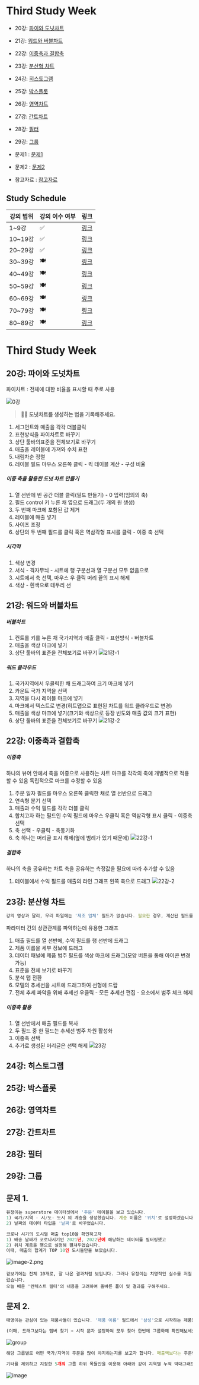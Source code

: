 # Third Study Week

- 20강: [파이와 도넛차트](#20강-파이와-도넛차트)

- 21강: [워드와 버블차트](#21강-워드와-버블차트)

- 22강: [이중축과 결합축](#22강-이중축과-결합축)

- 23강: [분산형 차트](#23강-분산형-차트)

- 24강: [히스토그램](#24강-히스토그램)

- 25강: [박스플롯](#25강-박스플롯)

- 26강: [영역차트](#26강-영역차트)

- 27강: [간트차트](#27강-간트차트)

- 28강: [필터](#28강-필터)

- 29강: [그룹](#29강-그룹)


- 문제1 : [문제1](#문제1)

- 문제2 : [문제2](#문제2)

- 참고자료 : [참고자료](#참고-자료)



## Study Schedule

| 강의 범위     | 강의 이수 여부 | 링크                                                                                                        |
|--------------|---------|-----------------------------------------------------------------------------------------------------------|
| 1~9강        |  ✅      | [링크](https://youtu.be/3ovkUe-TP1w?si=CRjj99Qm300unSWt)       |
| 10~19강      | ✅      | [링크](https://www.youtube.com/watch?v=AXkaUrJs-Ko&list=PL87tgIIryGsa5vdz6MsaOEF8PK-YqK3fz&index=75)       |
| 20~29강      | ✅      | [링크](https://www.youtube.com/watch?v=Qcl4l6p-gHM)      |
| 30~39강      | 🍽️      | [링크](https://www.youtube.com/watch?v=e6J0Ljd6h44&list=PL87tgIIryGsa5vdz6MsaOEF8PK-YqK3fz&index=55)       |
| 40~49강      | 🍽️      | [링크](https://www.youtube.com/watch?v=AXkaUrJs-Ko&list=PL87tgIIryGsa5vdz6MsaOEF8PK-YqK3fz&index=45)       |
| 50~59강      | 🍽️      | [링크](https://www.youtube.com/watch?v=AXkaUrJs-Ko&list=PL87tgIIryGsa5vdz6MsaOEF8PK-YqK3fz&index=35)       |
| 60~69강      | 🍽️      | [링크](https://www.youtube.com/watch?v=AXkaUrJs-Ko&list=PL87tgIIryGsa5vdz6MsaOEF8PK-YqK3fz&index=25)       |
| 70~79강      | 🍽️      | [링크](https://www.youtube.com/watch?v=AXkaUrJs-Ko&list=PL87tgIIryGsa5vdz6MsaOEF8PK-YqK3fz&index=15)       |
| 80~89강      | 🍽️      | [링크](https://www.youtube.com/watch?v=AXkaUrJs-Ko&list=PL87tgIIryGsa5vdz6MsaOEF8PK-YqK3fz&index=5)        |


<!-- 여기까진 그대로 둬 주세요-->
<!-- 이 안에 들어오는 텍스트는 주석입니다. -->

# Third Study Week

## 20강: 파이와 도넛차트
<!-- 파이와 도넛차트에 관해 배우게 된 점을 적어주세요 -->

파이차트 : 전체에 대한 비율을 표시할 때 주로 사용

![0강](../3차/사진/20강.png)

> **🧞‍♀️ 도넛차트를 생성하는 법을 기록해주세요.**
1. 세그먼트와 매출을 각각 더블클릭
2. 표현방식을 파이차트로 바꾸기
3. 상단 툴바의표준을 전체보기로 바꾸기
4. 매출을 레이블에 가져와 수치 표현
5. 내림차순 정렬
6. 레이블 필드 마우스 오른쪽 클릭 - 퀵 테이블 계산 - 구성 비율
##### 이중 축을 활용한 도넛 차트 만들기
1. 열 선반에 빈 공간 더블 클릭(필드 만들기) - 0 입력(임의의 축)
2. 필드 control 키 누른 채 옆으로 드래그(두 개의 원 생성)
3. 두 번째 마크에 포함된 값 제거
4. 레이블에 매출 넣기
5. 사이즈 조정
6. 상단의 두 번째 필드를 클릭 혹은 역삼각형 표시를 클릭 - 이중 축 선택
##### 시각적
1. 색상 변경
2. 서식 - 격자무늬 - 시트에 행 구분선과 열 구분선 모두 없음으로
3. 시트에서 축 선택, 마우스 우 클릭 머리 끝의 표시 해제
4. 색상 - 흰색으로 테두리 선

## 21강: 워드와 버블차트
<!-- 워드와 버블차트에 관해 배우게 된 점을 적어주세요 -->

##### 버블차트
1. 컨트롤 키를 누른 채 국가지역과 매출 클릭 - 표현방식 - 버블차트
2. 매출을 색상 마크에 넣기
3. 상단 툴바의 표준을 전체보기로 바꾸기
![21강-1](../3차/사진/21강-1.png)

##### 워드 클라우드
1. 국가지역에서 우클릭한 채 드래그하여 크기 마크에 넣기
2. 카운트 국가 지역을 선택
3. 지역을 다시 레이블 마크에 넣기
4. 마크에서 텍스트로 변경(히트맵으로 표현된 차트를 워드 클라우드로 변경)
5. 매출을 색상 마크에 넣기(크기와 색상으로 등장 빈도와 매출 값의 크기 표현)
6. 상단 툴바의 표준을 전체보기로 바꾸기
![21강-2](../3차/사진/21강-2.png)

## 22강: 이중축과 결합축
<!-- 이중축과 결합축에 관해 배우게 된 점을 적어주세요 -->

##### 이중축
하나의 뷰어 안에서 축을 이중으로 사용하는 차트
마크를 각각의 축에 개별적으로 적용할 수 있음
독립적으로 마크를 수정할 수 있음
1. 주문 일자 필드를 마우스 오른쪽 클릭한 채로 열 선반으로 드래그
2. 연속형 분기 선택
3. 매출과 수익 필드를 각각 더블 클릭
4. 합치고자 하는 필드인 수익 필드에 마우스 우클릭 혹은 역삼각형 표시 클릭 - 이중축 선택
5. 축 선택 - 우클릭 - 축동기화
6. 축 하나는 머리글 표시 해제(옆에 범례가 있기 때문에)
![22강-1](../3차/사진/22강-1.png)

##### 결합축
하나의 축을 공유하는 차트
축을 공유하는 측정값을 필요에 따라 추가할 수 있음
1. 테이블에서 수익 필드를 매출의 라인 그래프 왼쪽 축으로 드래그
![22강-2](../3차/사진/22강-2.png)

## 23강: 분산형 차트
<!-- 분산형 차트에 관해 배우게 된 점을 적어주세요 -->

```js
강의 영상과 달리, 우리 파일에는 '제조 업체' 필드가 없습니다. 필요한 경우, 계산된 필드를 이용해 'SPLIT([제품 이름], ' ', 1)'를 '제조 업체'로 정의하시고 세부 정보에 놓아주세요.
```

파라미터 간의 상관관계를 파악하는데 유용한 그래프
1. 매출 필드를 열 선반에, 수익 필드를 행 선반에 드래그
2. 제품 이름을 세부 정보에 드래그
3. 데이터 패널에 제품 범주 필드를 색상 마크에 드래그(모양 버튼을 통해 아이콘 변경 가능)
4. 표준을 전체 보기로 바꾸기
5. 분석 탭 전환
6. 모델의 추세선을 시트에 드래그하여 선형에 드랍
7. 전체 추세 파악을 위해 추세선 우클릭 - 모든 추세선 편집 - 요소에서 범주 체크 해제
##### 이중축 활용
1. 열 선반에서 매출 필드를 복사
2. 두 필드 중 한 필드는 추세선 범주 차원 활성화
3. 이중축 선택
4. 추가로 생성된 머리글은 선택 해제
![23강](../3차/사진/23강.png)

## 24강: 히스토그램
<!-- 히스토그램에 관해 배우게 된 점을 적어주세요 -->


## 25강: 박스플롯
<!-- 박스플롯에 관해 배우게 된 점을 적어주세요 -->

## 26강: 영역차트
<!-- 영역차트에 관해 배우게 된 점을 적어주세요 -->

## 27강: 간트차트
<!-- 간트차트에 관해 배우게 된 점을 적어주세요 -->

## 28강: 필터
<!-- 필터에 관해 배우게 된 점을 적어주세요 -->

## 29강: 그룹
<!-- 그룹에 관해 배우게 된 점을 적어주세요 -->

## 문제 1.

```js
유정이는 superstore 데이터셋에서 '주문' 테이블을 보고 있습니다.
1) 국가/지역 - 시/도- 도시 의 계층을 생성했습니다. 계층 이름은 '위치'로 설정하겠습니다.
2) 날짜의 데이터 타입을 '날짜'로 바꾸었습니다.

코로나 시기의 도시별 매출 top10을 확인하고자
1) 배송 날짜가 코로나시기인 2021년, 2022년에 해당하는 데이터를 필터링했고
2) 위치 계층을 행으로 설정해 펼쳐두었습니다.
이때, 매출의 합계가 TOP 10인 도시들만을 보았습니다.
```

![image-2.png](https://github.com/yousrchive/tableau/blob/main/study/img/1st%20study/image-4.png?raw=true)

```
겉보기에는 전체 10개로, 잘 나온 결과처럼 보입니다. 그러나 유정이는 치명적인 실수를 저질렀습니다.
오늘 배운 '컨텍스트 필터'의 내용을 고려하여 올바른 풀이 및 결과를 구해주세요.
```

<!-- DArt-B superstore가 아닌 개인 superstore 파일을 사용했다면 값이 다르게 표시될 수 있습니다.-->

## 문제 2.

```js
태영이는 관심이 있는 제품사들이 있습니다. '제품 이름' 필드에서 '삼성'으로 시작하는 제품들을 'Samsung group'으로, 'Apple'으로 시작하는 제품들을 'Apple group'으로, 'Canon'으로 시작하는 제품들을 'Canon group'으로, 'HP'로 시작하는 제품들을 'HP group', 'Logitech'으로 시작하는 제품들을 'Logitech group'으로 그룹화해서 보려고 합니다. 나머지는 기타로 설정해주세요. 이 그룹화를 명명하는 필드는 'Product Name Group'으로 설정해주세요.

(이때, 드래그보다는 멤버 찾기 > 시작 문자 설정하여 모두 찾아 한번에 그룹화해 확인해보세요.)
```

![group](https://github.com/yousrchive/BUSINESS-INTELLIGENCE-TABLEAU/blob/main/study/img/3rd%20study/%E1%84%89%E1%85%B3%E1%84%8F%E1%85%B3%E1%84%85%E1%85%B5%E1%86%AB%E1%84%89%E1%85%A3%E1%86%BA%202024-09-18%20%E1%84%8B%E1%85%A9%E1%84%92%E1%85%AE%204.33.47.png?raw=true)

```js
해당 그룹별로 어떤 국가/지역이 주문을 많이 차지하는지를 보고자 합니다. 매출액보다는 주문량을 보고 싶으므로, 주문Id의 카운트로 계산하겠습니다.

기타를 제외하고 지정한 5개의 그룹 하위 목들만을 이용해 아래와 같이 지역별 누적 막대그래프를 그려봐주세요.
```

![image](https://github.com/yousrchive/BUSINESS-INTELLIGENCE-TABLEAU/blob/main/study/img/3rd%20study/%E1%84%89%E1%85%B3%E1%84%8F%E1%85%B3%E1%84%85%E1%85%B5%E1%86%AB%E1%84%89%E1%85%A3%E1%86%BA%202024-09-18%20%E1%84%8B%E1%85%A9%E1%84%92%E1%85%AE%204.37.55.png?raw=true)
